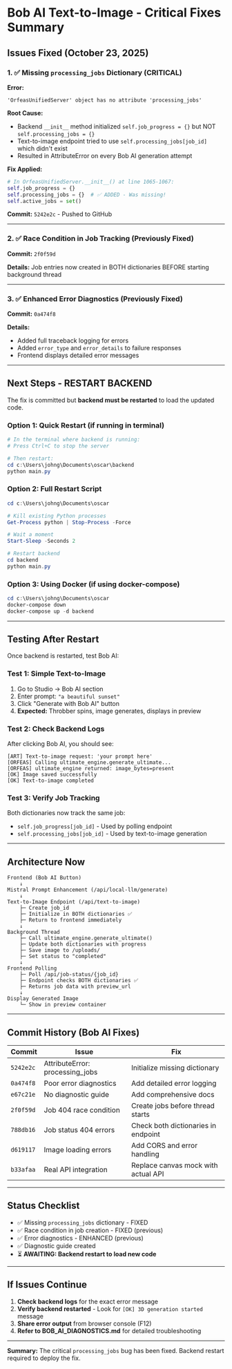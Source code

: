 # Bob AI Text-to-Image - Critical Fixes Summary

## Issues Fixed (October 23, 2025)

### 1. ✅ Missing `processing_jobs` Dictionary (CRITICAL)

**Error:**
```
'OrfeasUnifiedServer' object has no attribute 'processing_jobs'
```

**Root Cause:**
- Backend `__init__` method initialized `self.job_progress = {}` but NOT `self.processing_jobs = {}`
- Text-to-image endpoint tried to use `self.processing_jobs[job_id]` which didn't exist
- Resulted in AttributeError on every Bob AI generation attempt

**Fix Applied:**
```python
# In OrfeasUnifiedServer.__init__() at line 1065-1067:
self.job_progress = {}
self.processing_jobs = {}  # ✅ ADDED - Was missing!
self.active_jobs = set()
```

**Commit:** `5242e2c` - Pushed to GitHub

---

### 2. ✅ Race Condition in Job Tracking (Previously Fixed)

**Commit:** `2f0f59d`

**Details:** Job entries now created in BOTH dictionaries BEFORE starting background thread

---

### 3. ✅ Enhanced Error Diagnostics (Previously Fixed)

**Commit:** `0a474f8`

**Details:**
- Added full traceback logging for errors
- Added `error_type` and `error_details` to failure responses
- Frontend displays detailed error messages

---

## Next Steps - RESTART BACKEND

The fix is committed but **backend must be restarted** to load the updated code.

### Option 1: Quick Restart (if running in terminal)

```powershell
# In the terminal where backend is running:
# Press Ctrl+C to stop the server

# Then restart:
cd c:\Users\johng\Documents\oscar\backend
python main.py
```

### Option 2: Full Restart Script

```powershell
cd c:\Users\johng\Documents\oscar

# Kill existing Python processes
Get-Process python | Stop-Process -Force

# Wait a moment
Start-Sleep -Seconds 2

# Restart backend
cd backend
python main.py
```

### Option 3: Using Docker (if using docker-compose)

```powershell
cd c:\Users\johng\Documents\oscar
docker-compose down
docker-compose up -d backend
```

---

## Testing After Restart

Once backend is restarted, test Bob AI:

### Test 1: Simple Text-to-Image

1. Go to Studio → Bob AI section
2. Enter prompt: `"a beautiful sunset"`
3. Click "Generate with Bob AI" button
4. **Expected:** Throbber spins, image generates, displays in preview

### Test 2: Check Backend Logs

After clicking Bob AI, you should see:

```text
[ART] Text-to-image request: 'your prompt here'
[ORFEAS] Calling ultimate_engine.generate_ultimate...
[ORFEAS] ultimate_engine returned: image_bytes=present
[OK] Image saved successfully
[OK] Text-to-image completed
```

### Test 3: Verify Job Tracking

Both dictionaries now track the same job:
- `self.job_progress[job_id]` - Used by polling endpoint
- `self.processing_jobs[job_id]` - Used by text-to-image generation

---

## Architecture Now

```
Frontend (Bob AI Button)
    ↓
Mistral Prompt Enhancement (/api/local-llm/generate)
    ↓
Text-to-Image Endpoint (/api/text-to-image)
    ├─ Create job_id
    ├─ Initialize in BOTH dictionaries ✅
    ├─ Return to frontend immediately
    ↓
Background Thread
    ├─ Call ultimate_engine.generate_ultimate()
    ├─ Update both dictionaries with progress
    ├─ Save image to /uploads/
    ├─ Set status to "completed"
    ↓
Frontend Polling
    ├─ Poll /api/job-status/{job_id}
    ├─ Endpoint checks BOTH dictionaries ✅
    ├─ Returns job data with preview_url
    ↓
Display Generated Image
    └─ Show in preview container
```

---

## Commit History (Bob AI Fixes)

| Commit | Issue | Fix |
|--------|-------|-----|
| `5242e2c` | AttributeError: processing_jobs | Initialize missing dictionary |
| `0a474f8` | Poor error diagnostics | Add detailed error logging |
| `e67c21e` | No diagnostic guide | Add comprehensive docs |
| `2f0f59d` | Job 404 race condition | Create jobs before thread starts |
| `788db16` | Job status 404 errors | Check both dictionaries in endpoint |
| `d619117` | Image loading errors | Add CORS and error handling |
| `b33afaa` | Real API integration | Replace canvas mock with actual API |

---

## Status Checklist

- ✅ Missing `processing_jobs` dictionary - FIXED
- ✅ Race condition in job creation - FIXED (previous)
- ✅ Error diagnostics - ENHANCED (previous)
- ✅ Diagnostic guide created
- ⏳ **AWAITING: Backend restart to load new code**

---

## If Issues Continue

1. **Check backend logs** for the exact error message
2. **Verify backend restarted** - Look for `[OK] 3D generation started` message
3. **Share error output** from browser console (F12)
4. **Refer to BOB_AI_DIAGNOSTICS.md** for detailed troubleshooting

---

**Summary:** The critical `processing_jobs` bug has been fixed. Backend restart required to deploy the fix.
